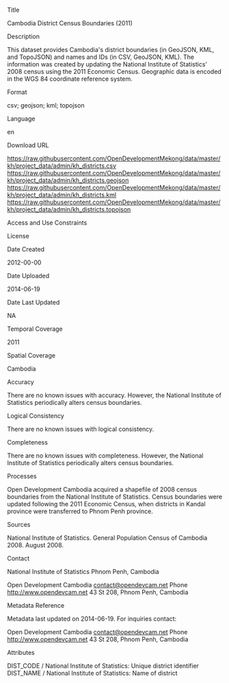 Title
 
Cambodia District Census Boundaries (2011)
 
Description
 
This dataset provides Cambodia's district boundaries (in GeoJSON, KML, and TopoJSON) and names and IDs (in CSV, GeoJSON, KML). The information was created by updating the National Institute of Statistics' 2008 census using the 2011 Economic Census. Geographic data is encoded in the WGS 84 coordinate reference system.
 
Format
 
csv; geojson; kml; topojson
 
Language
 
en
 
Download URL
 
https://raw.githubusercontent.com/OpenDevelopmentMekong/data/master/kh/project_data/admin/kh_districts.csv
https://raw.githubusercontent.com/OpenDevelopmentMekong/data/master/kh/project_data/admin/kh_districts.geojson
https://raw.githubusercontent.com/OpenDevelopmentMekong/data/master/kh/project_data/admin/kh_districts.kml
https://raw.githubusercontent.com/OpenDevelopmentMekong/data/master/kh/project_data/admin/kh_districts.topojson
 
Access and Use Constraints
 
 
 
License
 
 
 
Date Created
 
2012-00-00
 
Date Uploaded
 
2014-06-19
 
Date Last Updated
 
NA
 
Temporal Coverage
 
2011
 
Spatial Coverage
 
Cambodia
 
Accuracy
 
There are no known issues with accuracy. However, the National Institute of Statistics periodically alters census boundaries.
 
Logical Consistency
 
There are no known issues with logical consistency.
 
Completeness
 
There are no known issues with completeness. However, the National Institute of Statistics periodically alters census boundaries.
 
Processes
 
Open Development Cambodia acquired a shapefile of 2008 census boundaries from the National Institute of Statistics. Census boundaries were updated following the 2011 Economic Census, when districts in Kandal province were transferred to Phnom Penh province.
 
Sources
 
National Institute of Statistics. General Population Census of Cambodia 2008. August 2008.
 
Contact
 
National Institute of Statistics
Phnom Penh, Cambodia
 
Open Development Cambodia
contact@opendevcam.net
Phone
http://www.opendevcam.net
43 St 208, Phnom Penh, Cambodia
 
Metadata Reference
 
Metadata last updated on 2014-06-19. For inquiries contact:
 
Open Development Cambodia
contact@opendevcam.net
Phone
http://www.opendevcam.net
43 St 208, Phnom Penh, Cambodia
 
Attributes
 
DIST_CODE / National Institute of Statistics: Unique district identifier
DIST_NAME / National Institute of Statistics: Name of district
 
 
